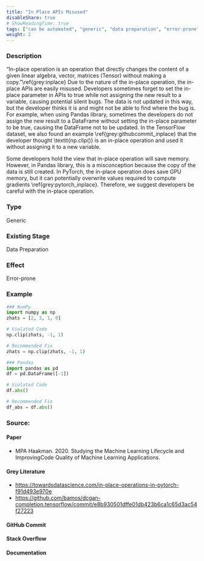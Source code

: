 ```yaml
---
title: "In Place APIs Misused"
disableShare: true
# ShowReadingTime: true
tags: ["can be automated", "generic", "data preparation", "error-prone"]
weight: 2
---
```


### Description

“In-place operation is an operation that directly changes the content of a given linear algebra, vector, matrices (Tensor) without making a copy.”\ref{grey:inplace} Due to the nature of the in-place operation, the in-place APIs are easily misused. Developers sometimes forget to set the in-place parameter in APIs to true while not assigning the new result to a variable, causing potential silent bugs. The data is not updated in this way, but the developer thinks it is and might not be able to find where the bug is. For example, when using Pandas library, sometimes the developers do not assign the new result to a DataFrame without setting the in-place parameter to be true, causing the DataFrame not to be updated. In the TensorFlow dataset, we also found an example \ref{grey:githubcommit_inplace} that the developer thought \textit{np.clip()} is an in-place operation and used it without assigning it to a new variable.

Some developers hold the view that in-place operation will save memory. However, in Pandas library, this is a misconception because the copy of the data is still created. In PyTorch, the in-place operation does save GPU memory, but it can potentially overwrite values required to compute gradients \ref{grey:pytorch_inplace}. Therefore, we suggest developers be careful with the in-place operation.

### Type

Generic

### Existing Stage

Data Preparation

### Effect

Error-prone

### Example

```python
### NumPy
import numpy as np
zhats = [2, 3, 1, 0]

# Violated Code
np.clip(zhats, -1, 1)

# Recommended Fix
zhats = np.clip(zhats, -1, 1)

### Pandas
import pandas as pd
df = pd.DataFrame([-1])

# Violated Code
df.abs()

# Recommended Fix
df_abs = df.abs()

```

### Source:

#### Paper 
- MPA Haakman. 2020. Studying the Machine Learning Lifecycle and ImprovingCode Quality of Machine Learning Applications. 

#### Grey Literature
- https://towardsdatascience.com/in-place-operations-in-pytorch-f91d493e970e
- https://github.com/bamos/dcgan-completion.tensorflow/commit/e8b930501dffe01db423b6ca1c65d3ac54f27223

#### GitHub Commit

#### Stack Overflow

#### Documentation


